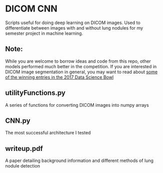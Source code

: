 # DICOM CNN
Scripts useful for doing deep learning on DICOM images. Used to differentiate between images with and without lung nodules for my semester project in machine learning.

## Note:
While you are welcome to borrow ideas and code from this repo, other models performed much better in the competition. If you are interested in DICOM image segmentation in general, you may want to read about [some of the winning entries in the 2017 Data Science Bowl](https://datasciencebowl.com/2017algorithms/)

## utilityFunctions.py
A series of functions for converting DICOM images into numpy arrays

## CNN.py
The most successful architecture I tested 

## writeup.pdf
A paper detailing background information and different methods of lung nodule detection

